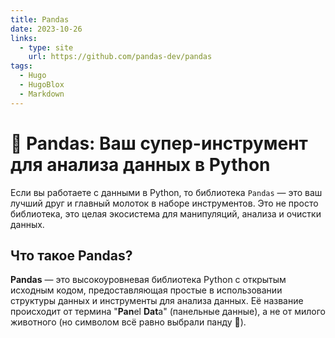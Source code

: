 ```yaml
---
title: Pandas
date: 2023-10-26
links:
  - type: site
    url: https://github.com/pandas-dev/pandas
tags:
  - Hugo
  - HugoBlox
  - Markdown
---
```


# 🐼 Pandas: Ваш супер-инструмент для анализа данных в Python

Если вы работаете с данными в Python, то библиотека `Pandas` — это ваш лучший друг и главный молоток в наборе инструментов. Это не просто библиотека, это целая экосистема для манипуляций, анализа и очистки данных.

## Что такое Pandas?

**Pandas** — это высокоуровневая библиотека Python с открытым исходным кодом, предоставляющая простые в использовании структуры данных и инструменты для анализа данных. Её название происходит от термина "**Pan**el **Dat**a" (панельные данные), а не от милого животного (но символом всё равно выбрали панду 🐼).

<!--more-->
